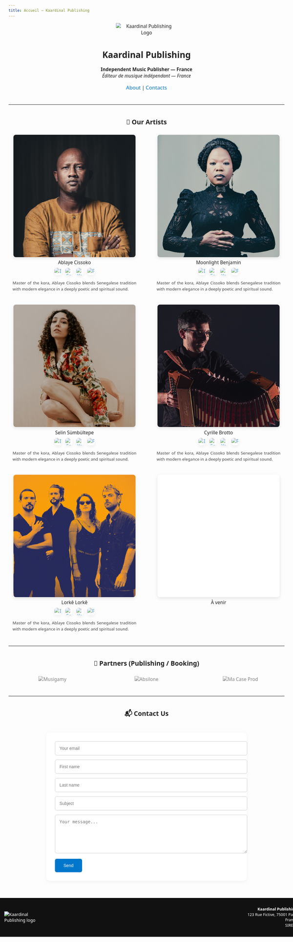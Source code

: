 ```yaml
---
title: Accueil — Kaardinal Publishing
---
```


<style>
  body {
    font-family: 'Segoe UI', 'Helvetica Neue', sans-serif;
    max-width: 960px;
    margin: 0 auto;
    padding: 2em;
    color: #222;
    background-color: #fdfdfd;
  }

  h1, h2, h3 {
    text-align: center;
    margin-top: 1.5em;
  }

  p, a {
    text-align: center;
    font-size: 1.1em;
  }

  a {
    color: #0077cc;
    text-decoration: none;
  }

  a:hover {
    text-decoration: underline;
  }

  hr {
    border: none;
    border-top: 2px solid #eee;
    margin: 3em 0;
  }

  .gallery {
    display: grid;
    grid-template-columns: repeat(2, 1fr);
    gap: 40px;
    justify-content: center;
    margin: 2em auto;
  }

  .gallery-item {
    text-align: center;
  }

  .gallery img {
    width: 400px;
    height: 400px;
    object-fit: cover;
    display: block;
    margin: auto;
    border-radius: 8px;
    box-shadow: 0 4px 12px rgba(0,0,0,0.1);
  }

  .gallery .caption {
    margin-top: 0.5em;
    font-weight: 500;
    font-size: 1.1em;
  }

  .gallery-partners {
    display: grid;
    grid-template-columns: repeat(auto-fit, minmax(150px, 1fr));
    gap: 20px;
    align-items: center;
    justify-items: center;
    margin: 2em auto;
  }

  .gallery-partners img {
    max-width: 160px;
    height: auto;
    object-fit: contain;
    filter: grayscale(100%);
    opacity: 0.8;
    transition: 0.3s;
  }

  .gallery-partners img:hover {
    filter: none;
    opacity: 1;
  }

  form {
    max-width: 600px;
    margin: 3em auto;
    background: #fff;
    padding: 2em;
    border-radius: 10px;
    box-shadow: 0 4px 14px rgba(0, 0, 0, 0.05);
  }

  form input,
  form textarea {
    width: 100%;
    padding: 1em;
    margin-bottom: 1em;
    border: 1px solid #ccc;
    border-radius: 6px;
    font-size: 1em;
  }

  form button {
    background-color: #0077cc;
    color: white;
    padding: 1em 2em;
    border: none;
    border-radius: 6px;
    font-size: 1em;
    cursor: pointer;
    transition: background-color 0.3s;
  }

  form button:hover {
    background-color: #005fa3;
  }


  footer {
    background-color: #111;
    color: #fff;
    padding: 2em 1em;
    margin-top: 4em;
    width: 100vw;
    position: relative;
    left: 50%;
    right: 50%;
    margin-left: -50vw;
    margin-right: -50vw;
  }


  .footer-container {
    display: flex;
    flex-wrap: wrap;
    justify-content: space-between;
    align-items: center;
    max-width: 960px;
    margin: 0 auto;
  }

  .footer-logo img {
    max-width: 150px;
    height: auto;
  }

  .footer-info {
    font-size: 0.9em;
    line-height: 1.4em;
    text-align: right;
  }

  .social-links {
    margin-top: 0.5em;
    display: flex;
    justify-content: center;
    gap: 12px;
  }
  
  .social-links img {
    width: 24px;
    height: 24px;
    opacity: 0.7;
    transition: 0.2s;
  }
  
  .social-links img:hover {
    opacity: 1;
    transform: scale(1.1);
  }

  .artist-description {
    margin-top: 1.2em;        /* ↑ plus d'espace avec les logos */
    font-size: 0.95em;
    color: #444;
    line-height: 1.5;
    padding: 0 1em;
    text-align: justify;      /* ← texte justifié */
  }



  @media(max-width: 600px) {
    .gallery {
      grid-template-columns: 1fr;
    }
    .footer-container {
      flex-direction: column;
      gap: 1em;
      text-align: center;
    }
    .footer-info {
      text-align: center;
    }
  }
</style>

<!-- Logo -->
<p style="text-align:center;">
  <img src="assets/logo-kaardinal-web-black-transparent.png" alt="Kaardinal Publishing Logo" style="max-width:200px;">
</p>

# Kaardinal Publishing

**Independent Music Publisher — France**  
*Éditeur de musique indépendant — France*

<p>
  <a href="about.md">About</a> |
  <a href="contacts.md">Contacts</a>
</p>

---

## 🎵 Our Artists

<div class="gallery">
  <div class="gallery-item">
    <a href="artist1.md"><img src="assets/images/ablaye-cissoko.jpg" alt="Ablaye Cissoko"></a>
    <div class="caption">Ablaye Cissoko</div>
    <div class="social-links">
      <a href="https://instagram.com/ablayecissoko" target="_blank"><img src="https://cdn.simpleicons.org/instagram/000000" alt="Instagram"></a>
      <a href="https://open.spotify.com/artist/xxxxx" target="_blank"><img src="https://cdn.simpleicons.org/spotify/000000" alt="Spotify"></a>
      <a href="https://youtube.com/channel/xxxxx" target="_blank"><img src="https://cdn.simpleicons.org/youtube/000000" alt="YouTube"></a>
      <a href="https://facebook.com/ablayecissoko" target="_blank"><img src="https://cdn.simpleicons.org/facebook/000000" alt="Facebook"></a>
    </div>
    <div class="artist-description">
      Master of the kora, Ablaye Cissoko blends Senegalese tradition with modern elegance in a deeply poetic and spiritual sound.
    </div>   
  </div>
  
  <div class="gallery-item">
    <a href="artist2.md"><img src="assets/images/moonlight-benjamin.jpg" alt="Moonlight Benjamin"></a>
    <div class="caption">Moonlight Benjamin</div>
   <div class="social-links">
      <a href="https://instagram.com/ablayecissoko" target="_blank"><img src="https://cdn.simpleicons.org/instagram/000000" alt="Instagram"></a>
      <a href="https://open.spotify.com/artist/xxxxx" target="_blank"><img src="https://cdn.simpleicons.org/spotify/000000" alt="Spotify"></a>
      <a href="https://youtube.com/channel/xxxxx" target="_blank"><img src="https://cdn.simpleicons.org/youtube/000000" alt="YouTube"></a>
      <a href="https://facebook.com/ablayecissoko" target="_blank"><img src="https://cdn.simpleicons.org/facebook/000000" alt="Facebook"></a>
    </div>
     <div class="artist-description">
        Master of the kora, Ablaye Cissoko blends Senegalese tradition with modern elegance in a deeply poetic and spiritual sound.
     </div>   
  </div>
  
  <div class="gallery-item">
    <a href="artist3.md"><img src="assets/images/selin-sumbultepe.jpg" alt="Selin Sümbültepe"></a>
    <div class="caption">Selin Sümbültepe</div>
    <div class="social-links">
      <a href="https://instagram.com/ablayecissoko" target="_blank"><img src="https://cdn.simpleicons.org/instagram/000000" alt="Instagram"></a>
      <a href="https://open.spotify.com/artist/xxxxx" target="_blank"><img src="https://cdn.simpleicons.org/spotify/000000" alt="Spotify"></a>
      <a href="https://youtube.com/channel/xxxxx" target="_blank"><img src="https://cdn.simpleicons.org/youtube/000000" alt="YouTube"></a>
      <a href="https://facebook.com/ablayecissoko" target="_blank"><img src="https://cdn.simpleicons.org/facebook/000000" alt="Facebook"></a>
    </div>
    <div class="artist-description">
        Master of the kora, Ablaye Cissoko blends Senegalese tradition with modern elegance in a deeply poetic and spiritual sound.
    </div>   
  </div>
  
  <div class="gallery-item">
    <a href="artist4.md"><img src="assets/images/cyrille-brotto.jpg" alt="Cyrille Brotto"></a>
    <div class="caption">Cyrille Brotto</div>
    <div class="social-links">
      <a href="https://instagram.com/ablayecissoko" target="_blank"><img src="https://cdn.simpleicons.org/instagram/000000" alt="Instagram"></a>
      <a href="https://open.spotify.com/artist/xxxxx" target="_blank"><img src="https://cdn.simpleicons.org/spotify/000000" alt="Spotify"></a>
      <a href="https://youtube.com/channel/xxxxx" target="_blank"><img src="https://cdn.simpleicons.org/youtube/000000" alt="YouTube"></a>
      <a href="https://facebook.com/ablayecissoko" target="_blank"><img src="https://cdn.simpleicons.org/facebook/000000" alt="Facebook"></a>
    </div>
     <div class="artist-description">
        Master of the kora, Ablaye Cissoko blends Senegalese tradition with modern elegance in a deeply poetic and spiritual sound.
     </div>   
  </div>
  
  <div class="gallery-item">
    <a href="artist5.md"><img src="assets/images/lorke-lorke.jpg" alt="Lorkê Lorkê"></a>
    <div class="caption">Lorkê Lorkê</div>
    <div class="social-links">
      <a href="https://instagram.com/ablayecissoko" target="_blank"><img src="https://cdn.simpleicons.org/instagram/000000" alt="Instagram"></a>
      <a href="https://open.spotify.com/artist/xxxxx" target="_blank"><img src="https://cdn.simpleicons.org/spotify/000000" alt="Spotify"></a>
      <a href="https://youtube.com/channel/xxxxx" target="_blank"><img src="https://cdn.simpleicons.org/youtube/000000" alt="YouTube"></a>
      <a href="https://facebook.com/ablayecissoko" target="_blank"><img src="https://cdn.simpleicons.org/facebook/000000" alt="Facebook"></a>
    </div>
    <div class="artist-description">
        Master of the kora, Ablaye Cissoko blends Senegalese tradition with modern elegance in a deeply poetic and spiritual sound.
    </div>   
  </div>
  
  <div class="gallery-item">
    <a href="artist6.md"><img src="assets/images/vide.jpg" alt=""></a>
    <div class="caption">À venir</div>  
  </div>
</div>

---

## 🤝 Partners (Publishing / Booking)

<div class="gallery-partners">
  <a href="#"><img src="assets/images/logo-musigamy.png" alt="Musigamy"></a>
  <a href="#"><img src="assets/images/logo-absilone.png" alt="Absilone"></a>
  <a href="#"><img src="assets/images/logo-ma-case.png" alt="Ma Case Prod"></a>
</div>

---

## 📬 Contact Us

<form action="https://formsubmit.co/contact@kaardinal-publishing.com" method="POST">
  <input type="hidden" name="_captcha" value="false">
  <input type="email" name="email" placeholder="Your email" required>
  <input type="text" name="firstname" placeholder="First name" required>
  <input type="text" name="lastname" placeholder="Last name" required>
  <input type="text" name="subject" placeholder="Subject" required>
  <textarea name="message" placeholder="Your message..." rows="6" required></textarea>
  <button type="submit">Send</button>
</form>

<footer>
  <div class="footer-container">
    <div class="footer-logo">
      <img src="assets/logo-kaardinal-web-white-transparent.png" alt="Kaardinal Publishing logo">
    </div>
    <div class="footer-info">
      <strong>Kaardinal Publishing</strong><br>
      123 Rue Fictive, 75001 Paris<br>
      France<br>
      SIRET : 
    </div>
  </div>
</footer>
